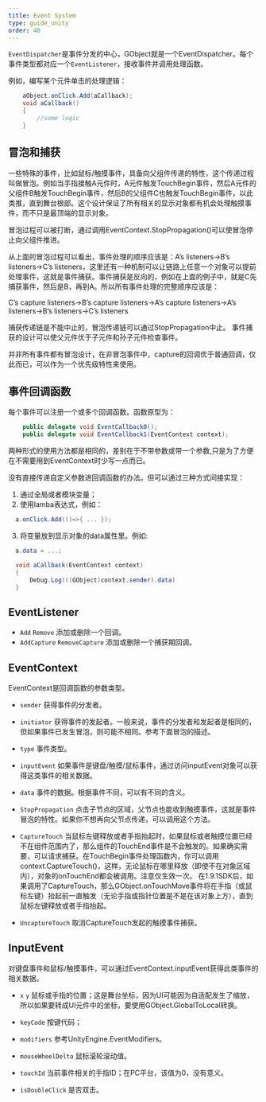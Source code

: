 ```yaml
---
title: Event System
type: guide_unity
order: 40
---
```


`EventDispatcher`是事件分发的中心，GObject就是一个EventDispatcher。每个事件类型都对应一个`EventListener`，接收事件并调用处理函数。

例如，编写某个元件单击的处理逻辑：

```csharp
    aObject.onClick.Add(aCallback);
    void aCallback()
    {
        //some logic
    }
```

## 冒泡和捕获

一些特殊的事件，比如鼠标/触摸事件，具备向父组件传递的特性，这个传递过程叫做冒泡。例如当手指接触A元件时，A元件触发TouchBegin事件，然后A元件的父组件B触发TouchBegin事件，然后B的父组件C也触发TouchBegin事件，以此类推，直到舞台根部。这个设计保证了所有相关的显示对象都有机会处理触摸事件，而不只是最顶端的显示对象。

冒泡过程可以被打断，通过调用EventContext.StopPropagation()可以使冒泡停止向父组件推进。

从上面的冒泡过程可以看出，事件处理的顺序应该是：A’s listeners->B’s listeners->C’s listeners，这里还有一种机制可以让链路上任意一个对象可以提前处理事件，这就是事件捕获。事件捕获是反向的，例如在上面的例子中，就是C先捕获事件，然后是B，再到A。所以所有事件处理的完整顺序应该是：

C’s capture listeners->B’s capture listeners->A’s capture listeners->A’s listeners->B’s listeners->C’s listeners

捕获传递链是不能中止的，冒泡传递链可以通过StopPropagation中止。
事件捕获的设计可以使父元件优于子元件和孙子元件检查事件。

并非所有事件都有冒泡设计，在非冒泡事件中，capture的回调优于普通回调，仅此而已，可以作为一个优先级特性来使用。

## 事件回调函数

每个事件可以注册一个或多个回调函数。函数原型为：

```csharp
    public delegate void EventCallback0();
    public delegate void EventCallback1(EventContext context);
```

两种形式的使用方法都是相同的，差别在于不带参数或带一个参数,只是为了方便在不需要用到EventContext时少写一点而已。

没有直接传递自定义参数进回调函数的办法。但可以通过三种方式间接实现：

1. 通过全局或者模块变量；
2. 使用lamba表达式，例如：

  ```csharp
    a.onClick.Add(()=>{ ... });
  ```

3. 将变量放到显示对象的data属性里。例如:

  ```csharp
    a.data = ...;

    void aCallback(EventContext context)
    {
        Debug.Log(((GObject)context.sender).data)
    }
  ```

## EventListener

- `Add` `Remove` 添加或删除一个回调。
- `AddCapture` `RemoveCapture` 添加或删除一个捕获期回调。

## EventContext

EventContext是回调函数的参数类型。

- `sender` 获得事件的分发者。

- `initiator` 获得事件的发起者。一般来说，事件的分发者和发起者是相同的，但如果事件已发生冒泡，则可能不相同。参考下面冒泡的描述。

- `type` 事件类型。

- `inputEvent` 如果事件是键盘/触摸/鼠标事件，通过访问inputEvent对象可以获得这类事件的相关数据。

- `data` 事件的数据。根据事件不同，可以有不同的含义。

- `StopPropagation` 点击子节点的区域，父节点也能收到触摸事件，这就是事件冒泡的特性。如果你不想再向父节点传递，可以调用这个方法。

- `CaptureTouch` 当鼠标左键释放或者手指抬起时，如果鼠标或者触摸位置已经不在组件范围内了，那么组件的TouchEnd事件是不会触发的。如果确实需要，可以请求捕获。在TouchBegin事件处理函数内，你可以调用context.CaptureTouch()，这样，无论鼠标在哪里释放（即使不在对象区域内），对象的onTouchEnd都会被调用。注意仅生效一次。
  在1.9.1SDK后，如果调用了CaptureTouch，那么GObject.onTouchMove事件将在手指（或鼠标左键）抬起前一直触发（无论手指或指针位置是不是在该对象上方），直到鼠标左键释放或者手指抬起。

- `UncaptureTouch` 取消CaptureTouch发起的触摸事件捕获。

## InputEvent

对键盘事件和鼠标/触摸事件，可以通过EventContext.inputEvent获得此类事件的相关数据。

- `x` `y` 鼠标或手指的位置；这是舞台坐标，因为UI可能因为自适配发生了缩放，所以如果要转成UI元件中的坐标，要使用GObject.GlobalToLocal转换。

- `keyCode` 按键代码；

- `modifiers` 参考UnityEngine.EventModifiers。

- `mouseWheelDelta` 鼠标滚轮滚动值。

- `touchId` 当前事件相关的手指ID；在PC平台，该值为0，没有意义。

- `isDoubleClick` 是否双击。


